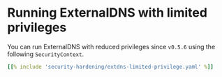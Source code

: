# Running ExternalDNS with limited privileges

You can run ExternalDNS with reduced privileges since `v0.5.6` using the following `SecurityContext`.

```yaml
[[% include 'security-hardening/extdns-limited-privilege.yaml' %]]
```
